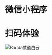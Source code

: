 # 微信小程序

# 扫码体验
![Budda故道白云](https://mp.weixin.qq.com/wxopen/qrcode?action=show&type=2&fakeid=3507865418&token=1031568090)

